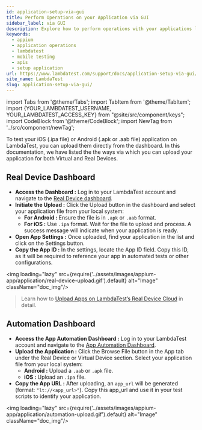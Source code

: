 ```yaml
---
id: application-setup-via-gui
title: Perform Operations on your Application via GUI
sidebar_label: via GUI
description: Explore how to perform operations with your applications like uploading, deleting via gui for real and virtual devices.
keywords:
  - appium
  - application operations
  - lambdatest
  - mobile testing
  - apis
  - setup application
url: https://www.lambdatest.com/support/docs/application-setup-via-gui/
site_name: LambdaTest
slug: application-setup-via-gui/
---
```


import Tabs from '@theme/Tabs';
import TabItem from '@theme/TabItem';
import {YOUR_LAMBDATEST_USERNAME, YOUR_LAMBDATEST_ACCESS_KEY} from "@site/src/component/keys";
import CodeBlock from '@theme/CodeBlock';
import NewTag from '../src/component/newTag';

<script type="application/ld+json"
      dangerouslySetInnerHTML={{ __html: JSON.stringify({
       "@context": "https://schema.org",
        "@type": "BreadcrumbList",
        "itemListElement": [{
          "@type": "ListItem",
          "position": 1,
          "name": "Home",
          "item": "https://www.lambdatest.com"
        },{
          "@type": "ListItem",
          "position": 2,
          "name": "Support",
          "item": "https://www.lambdatest.com/support/docs/"
        },{
          "@type": "ListItem",
          "position": 3,
          "name": "Applications",
          "item": "https://www.lambdatest.com/support/docs/application-setup-via-gui/"
        }]
      })
    }}
></script>
To test your iOS (.ipa file) or Android (.apk or .aab file) application on LambdaTest, you can upload them directly from the dashboard. In this documentation, we have listed the the ways via which you can upload your application for both Virtual and Real Devices.

## Real Device Dashboard
- **Access the Dashboard :** Log in to your LambdaTest account and navigate to the [Real Device dashboard](https://applive.lambdatest.com/app).
- **Initiate the Upload :** Click the Upload button in the dashboard and select your application file from your local system:
  - **For Android :** Ensure the file is in `.apk` or `.aab` format.
  - **For iOS :** Use `.ipa` format.
Wait for the file to upload and process. A success message will indicate when your application is ready.
- **Open App Settings :** Once uploaded, find your application in the list and click on the Settings button.
- **Copy the App ID :** In the settings, locate the App ID field. Copy this ID, as it will be required to reference your app in automated tests or other configurations.

<img loading="lazy" src={require('../assets/images/appium-app/application/real-device-upload.gif').default} alt="Image" className="doc_img"/>

> Learn how to [Upload Apps on LambdaTest’s Real Device Cloud](/support/docs/upload-apps-on-real-device-cloud/) in detail.

## Automation Dashboard
- **Access the App Automation Dashboard :** Log in to your LambdaTest account and navigate to the [App Automation Dashboard](https://appautomation.lambdatest.com/build).
- **Upload the Application :** Click the Browse File button in the App tab under the Real Device or Virtual Device section. Select your application file from your local system:
  - **Android :** Upload a `.aab` or `.apk` file.
  - **iOS :** Upload an `.ipa` file.
- **Copy the App URL :** After uploading, an `app_url` will be generated (format: `"lt://<app_url>"`). Copy this app_url and use it in your test scripts to identify your application.

<img loading="lazy" src={require('../assets/images/appium-app/application/automation-upload.gif').default} alt="Image" className="doc_img"/>